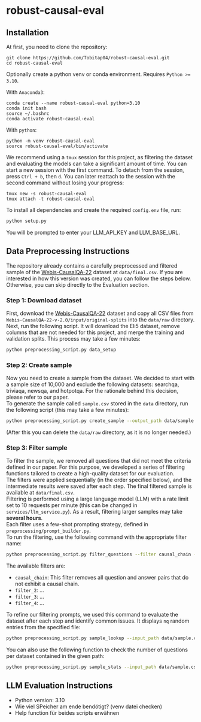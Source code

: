 # robust-causal-eval
## Installation


At first, you need to clone the repository:
```
git clone https://github.com/Tobitap04/robust-causal-eval.git
cd robust-causal-eval
```
Optionally create a python venv or conda environment. Requires `Python >= 3.10`.

With `Anaconda3`:
```
conda create --name robust-causal-eval python=3.10 
conda init bash
source ~/.bashrc
conda activate robust-causal-eval
```

With `python`:
```
python -m venv robust-causal-eval
source robust-causal-eval/bin/activate
```

We recommend using a `tmux` session for this project, as filtering the dataset and evaluating the models can take a significant amount of time.
You can start a new session with the first command. To detach from the session, press `Ctrl + b`, then `d`. You can later reattach to the session with the second command without losing your progress:
```
tmux new -s robust-causal-eval
tmux attach -t robust-causal-eval
```

To install all dependencies and create the required `config.env` file, run:
```bash
python setup.py
```
You will be prompted to enter your LLM_API_KEY and LLM_BASE_URL.

## Data Preprocessing Instructions
The repository already contains a carefully preprocessed and filtered sample of the [Webis-CausalQA-22](https://webis.de/data/webis-causalqa-22.html) dataset at `data/final.csv`. If you are interested in how this version was created, you can follow the steps below.  
Otherwise, you can skip directly to the Evaluation section.

### Step 1: Download dataset
First, download the [Webis-CausalQA-22](https://webis.de/data/webis-causalqa-22.html) dataset and copy all CSV files from `Webis-CausalQA-22-v-2.0/input/original-splits` into the `data/raw` directory.  
Next, run the following script. It will download the Eli5 dataset, remove columns that are not needed for this project, and merge the training and validation splits. This process may take a few minutes:
```bash
python preprocessing_script.py data_setup
```
### Step 2: Create sample
Now you need to create a sample from the dataset. We decided to start with a sample size of 10,000 and exclude the following datasets: searchqa, triviaqa, newsqa, and hotpotqa. For the rationale behind this decision, please refer to our paper.  
To generate the sample called `sample.csv` stored in the `data` directory, run the following script (this may take a few minutes):
```bash
python preprocessing_script.py create_sample --output_path data/sample.csv --exclude searchqa triviaqa newsqa hotpotqa --nq 10000
```
(After this you can delete the `data/raw` directory, as it is no longer needed.)

### Step 3: Filter sample
To filter the sample, we removed all questions that did not meet the criteria defined in our paper. For this purpose, we developed a series of filtering functions tailored to create a high-quality dataset for our evaluation.  
The filters were applied sequentially (in the order specified below), and the intermediate results were saved after each step. The final filtered sample is available at `data/final.csv`.  
Filtering is performed using a large language model (LLM) with a rate limit set to 10 requests per minute (this can be changed in `services/llm_service.py`). As a result, filtering larger samples may take **several hours**.  
Each filter uses a few-shot prompting strategy, defined in `preprocessing/prompt_builder.py`.  
To run the filtering, use the following command with the appropriate filter name:
```bash
python preprocessing_script.py filter_questions --filter causal_chain --input_path data/sample.csv --output_path data/filtered_causal_chain.csv
```
The available filters are:
- `causal_chain`: This filter removes all question and answer pairs that do not exhibit a causal chain.
- `filter_2`: ...
- `filter_3`: ...
- `filter_4`: ...

To refine our filtering prompts, we used this command to evaluate the dataset after each step and identify common issues. It displays `nq` random entries from the specified file:
```bash
python preprocessing_script.py sample_lookup --input_path data/sample.csv --nq 100
```
You can also use the following function to check the number of questions per dataset contained in the given path:
```bash
python preprocessing_script.py sample_stats --input_path data/sample.csv
```
## LLM Evaluation Instructions

- Python version: 3.10
- Wie viel SPeicher am ende bendötigt? (venv datei checken)
- Help function für beides scripts erwähnen